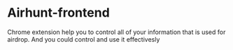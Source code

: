 # Airhunt-frontend
Chrome extension help you to control all of your information that is used for airdrop. 
And you could control and use it effectivesly

